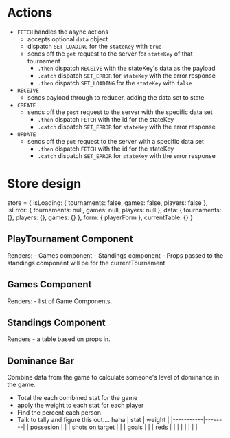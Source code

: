 
# Actions

- `FETCH` handles the async actions
  - accepts optional `data` object
  - dispatch `SET_LOADING` for the `stateKey` with `true`
  - sends off the `get` request to the server for `stateKey` of that tournament
    - `.then` dispatch `RECEIVE` with the stateKey's data as the payload
    - `.catch` dispatch `SET_ERROR` for `stateKey` with the error response
    - `.then` dispatch `SET_LOADING` for the `stateKey` with `false`
- `RECEIVE`
    - sends payload through to reducer, adding the data set to state
- `CREATE`
  - sends off the `post` request to the server with the specific data set
    - `.then` dispatch `FETCH` with the id for the stateKey
    - `.catch` dispatch `SET_ERROR` for `stateKey` with the error response
- `UPDATE`
  - sends off the `put` request to the server with a specific data set
    - `.then` dispatch `FETCH` with the id for the stateKey
    - `.catch` dispatch `SET_ERROR` for `stateKey` with the error response

# Store design


store = {
  isLoading: {
    tournaments: false,
    games: false,
    players: false
  },
  isError: {
    tournaments: null,
    games: null,
    players: null
  },
  data: {
    tournaments: {},
    players: {},
    games: {}
  },
  form: {
    playerForm
  },
  currentTable: {}
}

## PlayTournament Component

  Renders:
    - Games component
    - Standings component
      - Props passed to the standings component will be for the currentTournament

## Games Component

  Renders:
    - list of Game Components.

## Standings Component

  Renders
    - a table based on props in.


## Dominance Bar

  Combine data from the game to calculate someone's level of dominance in the game.

  - Total the each combined stat for the game
  - apply the weight to each stat for each player
  - Find the percent each person
  - Talk to tally and figure this out.... haha
  | stat | weight |
  |-----------|--------|
  | possesion |  |
  | shots on target |  |
  | goals |  |
  | reds |  |
  |  |  |
  |  |  |
